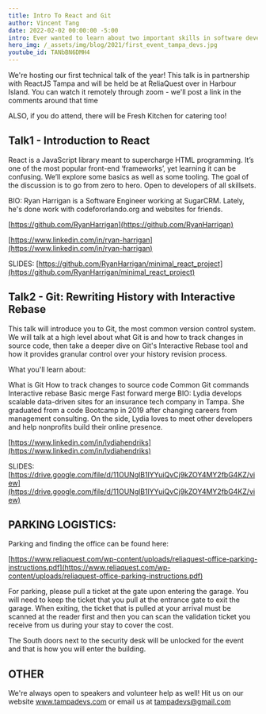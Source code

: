 ```yaml
---
title: Intro To React and Git
author: Vincent Tang
date: 2022-02-02 00:00:00 -5:00
intro: Ever wanted to learn about two important skills in software development? We presented this topic over at one of our sponsor companies, ReliaQuest!
hero_img: /_assets/img/blog/2021/first_event_tampa_devs.jpg
youtube_id: TANbBN6DMH4
---
```


We're hosting our first technical talk of the year! This talk is in partnership with ReactJS Tampa and will be held be at ReliaQuest over in Harbour Island. You can watch it remotely through zoom - we'll post a link in the comments around that time

ALSO, if you do attend, there will be Fresh Kitchen for catering too!

## Talk1 - Introduction to React

React is a JavaScript library meant to supercharge HTML programming. It’s one of the most popular front-end ‘frameworks’, yet learning it can be confusing. We’ll explore some basics as well as some tooling. The goal of the discussion is to go from zero to hero. Open to developers of all skillsets.

BIO: Ryan Harrigan is a Software Engineer working at SugarCRM. Lately, he's done work with codefororlando.org and websites for friends.

[https://github.com/RyanHarrigan](https://github.com/RyanHarrigan)

[https://www.linkedin.com/in/ryan-harrigan](https://www.linkedin.com/in/ryan-harrigan)

SLIDES: [https://github.com/RyanHarrigan/minimal_react_project](https://github.com/RyanHarrigan/minimal_react_project)

## Talk2 - Git: Rewriting History with Interactive Rebase

This talk will introduce you to Git, the most common version control system. We will talk at a high level about what Git is and how to track changes in source code, then take a deeper dive on Git's Interactive Rebase tool and how it provides granular control over your history revision process.

What you'll learn about:

What is Git
How to track changes to source code
Common Git commands
Interactive rebase
Basic merge
Fast forward merge
BIO: Lydia develops scalable data-driven sites for an insurance tech company in Tampa. She graduated from a code Bootcamp in 2019 after changing careers from management consulting. On the side, Lydia loves to meet other developers and help nonprofits build their online presence.

[https://www.linkedin.com/in/lydiahendriks](https://www.linkedin.com/in/lydiahendriks)

SLIDES: [https://drive.google.com/file/d/11OUNglB1lYYuiQvCj9kZOY4MY2fbG4KZ/view](https://drive.google.com/file/d/11OUNglB1lYYuiQvCj9kZOY4MY2fbG4KZ/view)

## PARKING LOGISTICS:

Parking and finding the office can be found here:

[https://www.reliaquest.com/wp-content/uploads/reliaquest-office-parking-instructions.pdf](https://www.reliaquest.com/wp-content/uploads/reliaquest-office-parking-instructions.pdf)

For parking, please pull a ticket at the gate upon entering the garage. You will need to keep the ticket that you pull at the entrance gate to exit the garage. When exiting, the ticket that is pulled at your arrival must be scanned at the reader first and then you can scan the validation ticket you receive from us during your stay to cover the cost.

The South doors next to the security desk will be unlocked for the event and that is how you will enter the building.

## OTHER

We're always open to speakers and volunteer help as well! Hit us on our website www.tampadevs.com or email us at tampadevs@gmail.com
